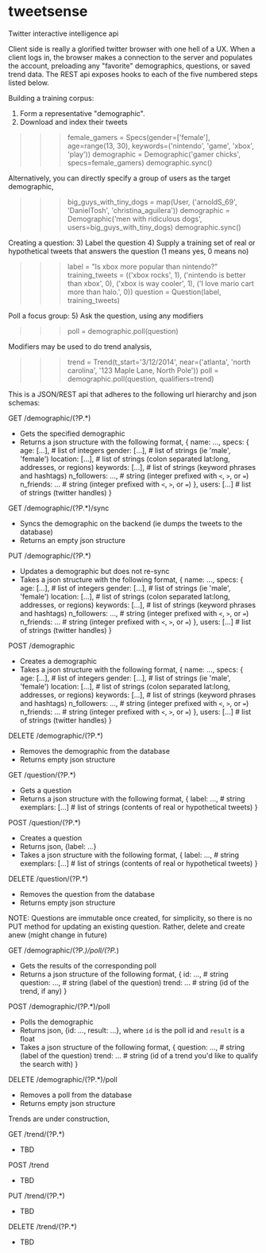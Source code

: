 tweetsense
==========

Twitter interactive intelligence api



Client side is really a glorified twitter browser with one hell of a UX. When a client logs in, the browser makes a connection to the server and populates the account, preloading any "favorite" demographics, questions, or saved trend data. The REST api exposes hooks to each of the five numbered steps listed below.

Building a training corpus:
1) Form a representative "demographic".
2) Download and index their tweets

>>> female_gamers = Specs(gender=['female'], age=range(13, 30), keywords=('nintendo', 'game', 'xbox', 'play'))
>>> demographic = Demographic('gamer chicks', specs=female_gamers)
>>> demographic.sync()

Alternatively, you can directly specify a group of users as the target demographic,

>>> big_guys_with_tiny_dogs = map(User, ('arnoldS_69', 'DanielTosh', 'christina_aguilera'))
>>> demographic = Demographic('men with ridiculous dogs', users=big_guys_with_tiny_dogs)
>>> demographic.sync()

Creating a question:
3) Label the question
4) Supply a training set of real or hypothetical tweets that answers the
   question (1 means yes, 0 means no)

>>> label = "Is xbox more popular than nintendo?"
>>> training_tweets = (('xbox rocks', 1), ('nintendo is better than xbox', 0),
                       ('xbox is way cooler', 1), ('I love mario cart more than halo.', 0))
>>> question = Question(label, training_tweets)

Poll a focus group:
5) Ask the question, using any modifiers

>>> poll = demographic.poll(question)

Modifiers may be used to do trend analysis,

>>> trend = Trend(t_start='3/12/2014', near=('atlanta', 'north carolina', '123 Maple Lane, North Pole'))
>>> poll = demographic.poll(question, qualifiers=trend)

This is a JSON/REST api that adheres to the following url hierarchy and json schemas:

GET /demographic/(?P<name>.*)
- Gets the specified demographic
- Returns a json structure with the following format,
{
    name: ...,
    specs: {
           age: [...],        # list of integers
           gender: [...],     # list of strings (ie 'male', 'female')
           location: [...],   # list of strings (colon separated lat:long, addresses, or regions)
           keywords: [...],   # list of strings (keyword phrases and hashtags)
           n_followers: ...,  # string (integer prefixed with `<`, `>`, or `=`)
           n_friends: ...     # string (integer prefixed with `<`, `>`, or `=`)
           },
    users: [...]              # list of strings (twitter handles)
}

GET /demographic/(?P<name>.*)/sync
- Syncs the demographic on the backend (ie dumps the tweets to the database)
- Returns an empty json structure

PUT /demographic/(?P<name>.*)
- Updates a demographic but does not re-sync
- Takes a json structure with the following format,
{
    name: ...,
    specs: {
           age: [...],        # list of integers
           gender: [...],     # list of strings (ie 'male', 'female')
           location: [...],   # list of strings (colon separated lat:long, addresses, or regions)
           keywords: [...],   # list of strings (keyword phrases and hashtags)
           n_followers: ...,  # string (integer prefixed with `<`, `>`, or `=`)
           n_friends: ...     # string (integer prefixed with `<`, `>`, or `=`)
           },
    users: [...]              # list of strings (twitter handles)
}

POST /demographic
- Creates a demographic
- Takes a json structure with the following format,
{
    name: ...,
    specs: {
           age: [...],        # list of integers
           gender: [...],     # list of strings (ie 'male', 'female')
           location: [...],   # list of strings (colon separated lat:long, addresses, or regions)
           keywords: [...],   # list of strings (keyword phrases and hashtags)
           n_followers: ...,  # string (integer prefixed with `<`, `>`, or `=`)
           n_friends: ...     # string (integer prefixed with `<`, `>`, or `=`)
           },
    users: [...]              # list of strings (twitter handles)
}

DELETE /demographic/(?P<name>.*)
- Removes the demographic from the database
- Returns empty json structure

GET /question/(?P<label>.*)
- Gets a question
- Returns a json structure with the following format,
{
    label: ...,              # string
    exemplars: [...]         # list of strings (contents of real or hypothetical tweets)
}

POST /question/(?P<label>.*)
- Creates a question
- Returns json, {label: ...}
- Takes a json structure with the following format,
{
    label: ...,              # string
    exemplars: [...]         # list of strings (contents of real or hypothetical tweets)
}

DELETE /question/(?P<label>.*)
- Removes the question from the database
- Returns empty json structure

NOTE: Questions are immutable once created, for simplicity, so there is no PUT method for
      updating an existing question. Rather, delete and create anew (might change in future)

GET /demographic/(?P<name>.*)/poll/(?P<id>.*)
- Gets the results of the corresponding poll
- Returns a json structure of the following format,
{
    id: ...,        # string
    question: ...,  # string (label of the question)
    trend: ...      # string (id of the trend, if any)
}

POST /demographic/(?P<name>.*)/poll
- Polls the demographic
- Returns json, {id: ..., result: ...}, where `id` is the poll id and `result` is a float
- Takes a json structure of the following format,
{
    question: ...,  # string (label of the question)
    trend: ...      # string (id of a trend you'd like to qualify the search with)
}

DELETE /demographic/(?P<name>.*)/poll
- Removes a poll from the database
- Returns empty json structure

Trends are under construction,

GET /trend/(?P<id>.*)
- TBD

POST /trend
- TBD

PUT /trend/(?P<id>.*)
- TBD

DELETE /trend/(?P<id>.*)
- TBD
